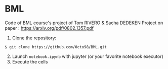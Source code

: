 # BML
Code of BML course's project of Tom RIVERO & Sacha DEDEKEN
Project on paper : https://arxiv.org/pdf/0802.1357.pdf

1. Clone the repository:
```
$ git clone https://github.com/0cto98/BML.git
```
2. Launch ``notebook.ipynb`` with jupyter (or your favorite notebook executor)
3. Execute the cells
